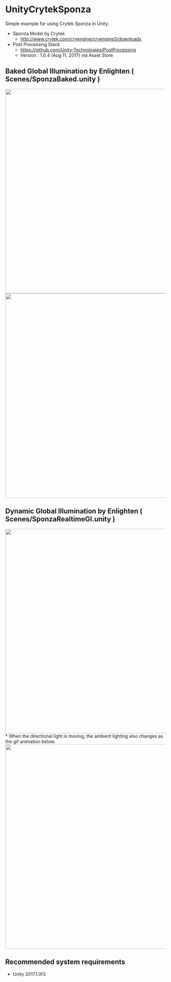 # UnityCrytekSponza
Simple example for using Crytek Sponza in Unity.
* Sponza Model by Crytek
   * http://www.crytek.com/cryengine/cryengine3/downloads
* Post Processing Stack
   * https://github.com/Unity-Technologies/PostProcessing
   * Version : 1.0.4 (Aug 11, 2017) via Asset Store
   
## Baked Global Illumination by Enlighten ( Scenes/SponzaBaked.unity )
<img src="https://github.com/haneda-atsushi/UnityCrytekSponza/blob/master/Screenshots/Screenshot_0.png" width="640"/>
<img src="https://github.com/haneda-atsushi/UnityCrytekSponza/blob/master/Screenshots/Screenshot_2.png" width="640"/>

## Dynamic Global Illumination by Enlighten ( Scenes/SponzaRealtimeGI.unity )
<img src="https://github.com/haneda-atsushi/UnityCrytekSponza/blob/master/Screenshots/realtime_gi.png" width="640"/>
* When the directional light is moving, the ambient lighting also changes as the gif animation below.
<img src="https://github.com/haneda-atsushi/UnityCrytekSponza/blob/master/Screenshots/realtime_gi.gif" width="640"/>

## Recommended system requirements
* Unity 2017.1.0f3
